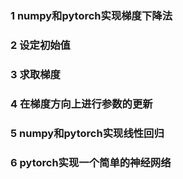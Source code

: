 ### 1 numpy和pytorch实现梯度下降法
### 2 设定初始值
### 3 求取梯度
### 4 在梯度方向上进行参数的更新
### 5 numpy和pytorch实现线性回归
### 6 pytorch实现一个简单的神经网络

